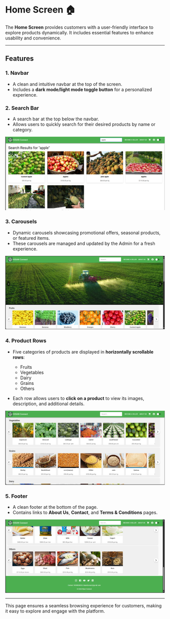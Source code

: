 # Home Screen 🏠

The **Home Screen** provides customers with a user-friendly interface to explore products dynamically. It includes essential features to enhance usability and convenience.

---

## Features

### 1. Navbar  
- A clean and intuitive navbar at the top of the screen.  
- Includes a **dark mode/light mode toggle button** for a personalized experience.  

### 2. Search Bar  
- A search bar at the top below the navbar.  
- Allows users to quickly search for their desired products by name or category.  

![Search Bar Example](../assets/search.png)  

### 3. Carousels  
- Dynamic carousels showcasing promotional offers, seasonal products, or featured items.  
- These carousels are managed and updated by the Admin for a fresh experience.  

![Carousel Example](../assets/home1.png)  

### 4. Product Rows  
- Five categories of products are displayed in **horizontally scrollable rows**:  
  - Fruits  
  - Vegetables  
  - Dairy  
  - Grains  
  - Others  

- Each row allows users to **click on a product** to view its images, description, and additional details.  

![Product Row Example](../assets/home2.png)  

### 5. Footer  
- A clean footer at the bottom of the page.  
- Contains links to **About Us**, **Contact**, and **Terms & Conditions** pages.  

![Footer Example](../assets/home3.png)

---

This page ensures a seamless browsing experience for customers, making it easy to explore and engage with the platform.
